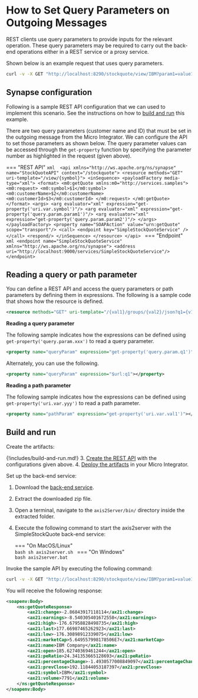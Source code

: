 # How to Set Query Parameters on Outgoing Messages

REST clients use query parameters to provide inputs for the relevant operation. These query parameters may be required to carry out the back-end operations either in a REST service or a proxy service.

Shown below is an example request that uses query parameters.

```bash
curl -v -X GET "http://localhost:8290/stockquote/view/IBM?param1=value1&param2=value2"
```

## Synapse configuration

Following is a sample REST API configuration that we can used to implement this scenario. See the instructions on how to [build and run](#build-and-run) this example.

There are two query parameters (customer name and ID) that must be set in the outgoing message from the Micro Integrator. We can configure the API to set those parameters as shown below. The query parameter values can be accessed through the `get-property` function by specifying the parameter number as highlighted in the request (given above).

=== "REST API"
    ```xml 
    <api xmlns="http://ws.apache.org/ns/synapse" name="StockQuoteAPI" context="/stockquote">
       <resource methods="GET" uri-template="/view/{symbol}">
          <inSequence>
             <payloadFactory media-type="xml">
                <format>
                   <m0:getQuote xmlns:m0="http://services.samples">
                      <m0:request>
                         <m0:symbol>$1</m0:symbol>
                         <m0:customerName>$2</m0:customerName>
                         <m0:customerId>$3</m0:customerId>
                      </m0:request>
                   </m0:getQuote>
                </format>
                <args>
                   <arg evaluator="xml" expression="get-property('uri.var.symbol')"/>
                   <arg evaluator="xml" expression="get-property('query.param.param1')"/>
                   <arg evaluator="xml" expression="get-property('query.param.param2')"/>
                </args>
             </payloadFactory>
             <property name="SOAPAction" value="urn:getQuote" scope="transport"/>
             <call>
                <endpoint key="SimpleStockQuoteService" />
             </call>
             <respond/>
          </inSequence>
       </resource>
    </api>
    ```
=== "Endpoint"
    ```xml
    <endpoint name="SimpleStockQuoteService" xmlns="http://ws.apache.org/ns/synapse">
       <address uri="http://localhost:9000/services/SimpleStockQuoteService"/>
    </endpoint>
    ```

## Reading a query or path parameter

You can define a REST API and access the query parameters or path parameters by defining them in expressions. The following is a sample code that shows how the resource is defined.

```xml
<resource methods="GET" uri-template="/{val1}/groups/{val2}/json?q1={v1}&q2={v2}">
```

**Reading a query parameter**

The following sample indicates how the expressions can be defined using `get-property('query.param.xxx')` to read a query parameter.

```xml
<property name="queryParam" expression="get-property('query.param.q1')"></property>
```

Alternately, you can use the following.

```xml
<property name="queryParam" expression="$url:q1"></property>
```

**Reading a path parameter**

The following sample indicates how the expressions can be defined using `get-property('uri.var.yyy')` to read a path parameter.

```xml
<property name="pathParam" expression="get-property('uri.var.val1')"></property>
```

## Build and run

Create the artifacts:

{!includes/build-and-run.md!}
3. [Create the REST API]({{base_path}}/develop/creating-artifacts/creating-an-api) with the configurations given above.
4. [Deploy the artifacts]({{base_path}}/develop/deploy-artifacts) in your Micro Integrator.

Set up the back-end service:

1. Download the [back-end service](https://github.com/wso2-docs/WSO2_EI/blob/master/Back-End-Service/axis2Server.zip).
2. Extract the downloaded zip file.
3. Open a terminal, navigate to the `axis2Server/bin/` directory inside the extracted folder.
4. Execute the following command to start the axis2server with the SimpleStockQuote back-end service:

    === "On MacOS/Linux"   
          ```bash
          sh axis2server.sh
          ```
    === "On Windows"               
          ```bash
          axis2server.bat
          ```

Invoke the sample API by executing the following command:

```bash
curl -v -X GET "http://localhost:8290/stockquote/view/IBM?param1=value1&param2=value2"
```

You will receive the following response:

```xml
<soapenv:Body>
    <ns:getQuoteResponse>
        <ax21:change>-2.86843917118114</ax21:change>
        <ax21:earnings>-8.540305401672558</ax21:earnings>
        <ax21:high>-176.67958828498735</ax21:high>
        <ax21:last>177.66987465262923</ax21:last>
        <ax21:low>-176.30898912339075</ax21:low>
        <ax21:marketCap>5.649557998178506E7</ax21:marketCap>
        <ax21:name>IBM Company</ax21:name>
        <ax21:open>185.62740369461244</ax21:open>
        <ax21:peRatio>24.341353665128693</ax21:peRatio>
        <ax21:percentageChange>-1.4930577008849097</ax21:percentageChange>
        <ax21:prevClose>192.11844053187397</ax21:prevClose>
        <ax21:symbol>IBM</ax21:symbol>
        <ax21:volume>7791</ax21:volume>
    </ns:getQuoteResponse>
</soapenv:Body>
```
